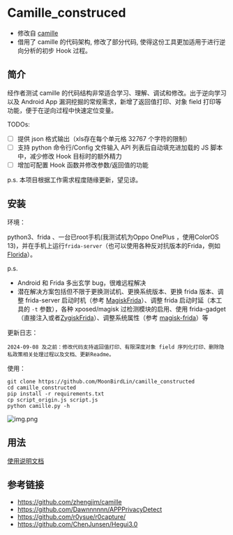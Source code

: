 # Camille_construced

- 修改自 [camille](https://github.com/zhengjim/camille)
- 借用了 camille 的代码架构, 修改了部分代码, 使得这份工具更加适用于进行逆向分析的初步 Hook 过程。

## 简介

经作者测试 camille 的代码结构非常适合学习、理解、调试和修改。出于逆向学习以及 Android App 漏洞挖掘的常规需求，新增了返回值打印、对象 field 打印等功能，便于在逆向过程中快速定位变量。

TODOs: 

- [ ] 提供 json 格式输出（xls存在每个单元格 32767 个字符的限制）
- [ ] 支持 python 命令行/Config 文件输入 API 列表后自动填充进加载的 JS 脚本中，减少修改 Hook 目标时的额外精力
- [ ] 增加可配置 Hook 函数并修改参数/返回值的功能

p.s. 本项目根据工作需求程度随缘更新，望见谅。

## 安装

环境：

python3、frida 、一台已root手机(我测试机为Oppo OnePlus ，使用ColorOS 13)，并在手机上运行`frida-server`（也可以使用各种反对抗版本的Frida，例如[Florida](https://github.com/Ylarod/Florida)）。

p.s. 
- Android 和 Frida 多出玄学 bug，很难远程解决
- 潜在解决方案包括但不限于更换测试机、更换系统版本、更换 frida 版本、调整 frida-server 启动时机（参考 [MagiskFrida](https://github.com/AeonLucid/MagiskFrida)）、调整 frida 启动时延（本工具的 `-t` 参数），各种 xposed/magisk 过检测模块的启用、使用 frida-gadget （直接注入或者[ZygiskFrida](https://github.com/lico-n/ZygiskFrida)）、调整系统属性（参考 [magisk-frida](https://github.com/MoonBirdLin/magisk-frida)）等

更新日志：

```
2024-09-08 及之前：修改代码支持返回值打印、有限深度对象 field 序列化打印、删除隐私政策相关处理过程以及文档、更新Readme。
```

使用：

```
git clone https://github.com/MoonBirdLin/camille_constructed
cd camille_constructed
pip install -r requirements.txt
cp script_origin.js script.js
python camille.py -h
```

![img.png](images/img.png)

## 用法

[使用说明文档](docs/use.md)

## 参考链接

- https://github.com/zhengjim/camille
- https://github.com/Dawnnnnnn/APPPrivacyDetect
- https://github.com/r0ysue/r0capture/
- https://github.com/ChenJunsen/Hegui3.0
